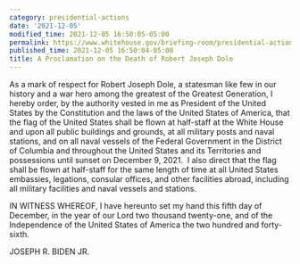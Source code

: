 ```yaml
---
category: presidential-actions
date: '2021-12-05'
modified_time: 2021-12-05 16:50:05-05:00
permalink: https://www.whitehouse.gov/briefing-room/presidential-actions/2021/12/05/a-proclamation-on-the-death-of-robert-joseph-dole/
published_time: 2021-12-05 16:50:04-05:00
title: A Proclamation on the Death of Robert Joseph Dole
---
```

 
As a mark of respect for Robert Joseph Dole, a statesman like few in our
history and a war hero among the greatest of the Greatest Generation, I
hereby order, by the authority vested in me as President of the United
States by the Constitution and the laws of the United States of America,
that the flag of the United States shall be flown at half-staff at the
White House and upon all public buildings and grounds, at all military
posts and naval stations, and on all naval vessels of the Federal
Government in the District of Columbia and throughout the United States
and its Territories and possessions until sunset on December 9, 2021.  I
also direct that the flag shall be flown at half-staff for the same
length of time at all United States embassies, legations, consular
offices, and other facilities abroad, including all military facilities
and naval vessels and stations.

IN WITNESS WHEREOF, I have hereunto set my hand this fifth day of
December, in the year of our Lord two thousand twenty-one, and of the
Independence of the United States of America the two hundred and
forty-sixth.

JOSEPH R. BIDEN JR.
